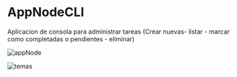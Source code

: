 # AppNodeCLI

Aplicacion de consola para administrar tareas (Crear nuevas- listar - marcar como completadas o pendientes - eliminar)

![appNode](https://user-images.githubusercontent.com/53352272/115693939-c72b5780-a336-11eb-8d34-823954af2ef6.gif)


![temas](https://user-images.githubusercontent.com/53352272/115694076-e924da00-a336-11eb-9a38-4ce137d3ed35.jpg)
